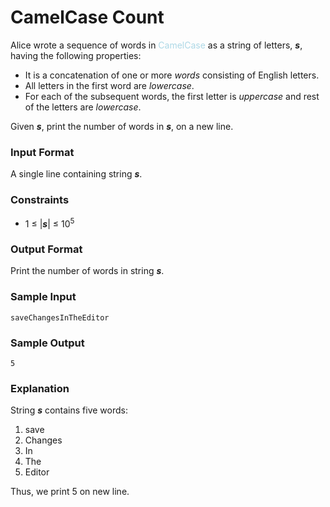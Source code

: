 # CamelCase Count

Alice wrote a sequence of words in <font color='lightblue'>CamelCase</font> as a string of letters, _**s**_, having the following properties:

* It is a concatenation of one or more _words_ consisting of English letters.
* All letters in the first word are _lowercase_.
* For each of the subsequent words, the first letter is _uppercase_ and rest of the letters are _lowercase_.  

Given _**s**_, print the number of words in _**s**_, on a new line.

### **Input Format**
A single line containing string _**s**_.

### **Constraints**

* 1 ≤ |_**s**_| ≤ 10<sup>5</sup>

### **Output Format**

Print the number of words in string _**s**_.

### **Sample Input**
```
saveChangesInTheEditor
```

### **Sample Output**
```
5
```
### **Explanation**
String _**s**_ contains five words:

1. save
2. Changes
3. In
4. The
5. Editor  

Thus, we print 5 on new line.